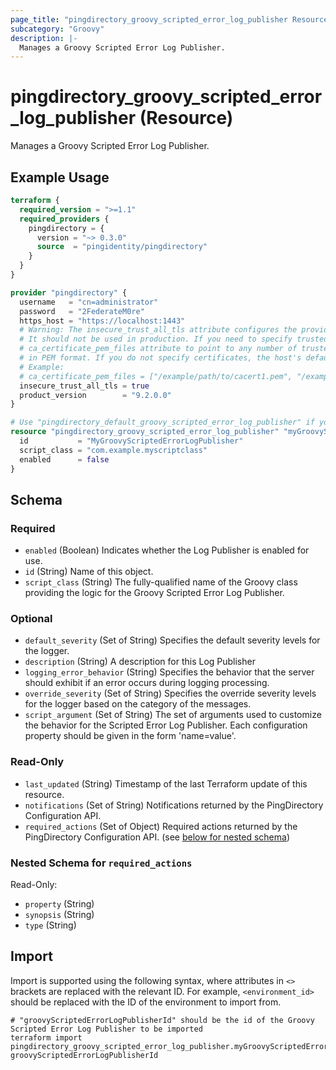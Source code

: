 ```yaml
---
page_title: "pingdirectory_groovy_scripted_error_log_publisher Resource - terraform-provider-pingdirectory"
subcategory: "Groovy"
description: |-
  Manages a Groovy Scripted Error Log Publisher.
---
```


# pingdirectory_groovy_scripted_error_log_publisher (Resource)

Manages a Groovy Scripted Error Log Publisher.

## Example Usage

```terraform
terraform {
  required_version = ">=1.1"
  required_providers {
    pingdirectory = {
      version = "~> 0.3.0"
      source  = "pingidentity/pingdirectory"
    }
  }
}

provider "pingdirectory" {
  username   = "cn=administrator"
  password   = "2FederateM0re"
  https_host = "https://localhost:1443"
  # Warning: The insecure_trust_all_tls attribute configures the provider to trust any certificate presented by the PingDirectory server.
  # It should not be used in production. If you need to specify trusted CA certificates, use the
  # ca_certificate_pem_files attribute to point to any number of trusted CA certificate files
  # in PEM format. If you do not specify certificates, the host's default root CA set will be used.
  # Example:
  # ca_certificate_pem_files = ["/example/path/to/cacert1.pem", "/example/path/to/cacert2.pem"]
  insecure_trust_all_tls = true
  product_version        = "9.2.0.0"
}

# Use "pingdirectory_default_groovy_scripted_error_log_publisher" if you are adopting existing configuration from the PingDirectory server into Terraform
resource "pingdirectory_groovy_scripted_error_log_publisher" "myGroovyScriptedErrorLogPublisher" {
  id           = "MyGroovyScriptedErrorLogPublisher"
  script_class = "com.example.myscriptclass"
  enabled      = false
}
```

<!-- schema generated by tfplugindocs -->
## Schema

### Required

- `enabled` (Boolean) Indicates whether the Log Publisher is enabled for use.
- `id` (String) Name of this object.
- `script_class` (String) The fully-qualified name of the Groovy class providing the logic for the Groovy Scripted Error Log Publisher.

### Optional

- `default_severity` (Set of String) Specifies the default severity levels for the logger.
- `description` (String) A description for this Log Publisher
- `logging_error_behavior` (String) Specifies the behavior that the server should exhibit if an error occurs during logging processing.
- `override_severity` (Set of String) Specifies the override severity levels for the logger based on the category of the messages.
- `script_argument` (Set of String) The set of arguments used to customize the behavior for the Scripted Error Log Publisher. Each configuration property should be given in the form 'name=value'.

### Read-Only

- `last_updated` (String) Timestamp of the last Terraform update of this resource.
- `notifications` (Set of String) Notifications returned by the PingDirectory Configuration API.
- `required_actions` (Set of Object) Required actions returned by the PingDirectory Configuration API. (see [below for nested schema](#nestedatt--required_actions))

<a id="nestedatt--required_actions"></a>
### Nested Schema for `required_actions`

Read-Only:

- `property` (String)
- `synopsis` (String)
- `type` (String)

## Import

Import is supported using the following syntax, where attributes in `<>` brackets are replaced with the relevant ID.  For example, `<environment_id>` should be replaced with the ID of the environment to import from.

```shell
# "groovyScriptedErrorLogPublisherId" should be the id of the Groovy Scripted Error Log Publisher to be imported
terraform import pingdirectory_groovy_scripted_error_log_publisher.myGroovyScriptedErrorLogPublisher groovyScriptedErrorLogPublisherId
```